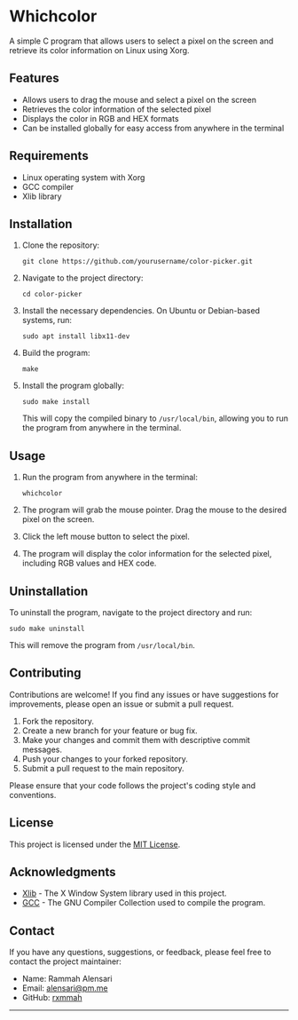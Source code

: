 # Whichcolor

A simple C program that allows users to select a pixel on the screen and retrieve its color information on Linux using Xorg.

## Features

- Allows users to drag the mouse and select a pixel on the screen
- Retrieves the color information of the selected pixel
- Displays the color in RGB and HEX formats
- Can be installed globally for easy access from anywhere in the terminal

## Requirements

- Linux operating system with Xorg
- GCC compiler
- Xlib library

## Installation

1. Clone the repository:

   ```
   git clone https://github.com/yourusername/color-picker.git
   ```

2. Navigate to the project directory:

   ```
   cd color-picker
   ```

3. Install the necessary dependencies. On Ubuntu or Debian-based systems, run:

   ```
   sudo apt install libx11-dev
   ```

4. Build the program:

   ```
   make
   ```

5. Install the program globally:

   ```
   sudo make install
   ```

   This will copy the compiled binary to `/usr/local/bin`, allowing you to run the program from anywhere in the terminal.

## Usage

1. Run the program from anywhere in the terminal:

   ```
   whichcolor
   ```

2. The program will grab the mouse pointer. Drag the mouse to the desired pixel on the screen.

3. Click the left mouse button to select the pixel.

4. The program will display the color information for the selected pixel, including RGB values and HEX code.

## Uninstallation

To uninstall the program, navigate to the project directory and run:

```
sudo make uninstall
```

This will remove the program from `/usr/local/bin`.

## Contributing

Contributions are welcome! If you find any issues or have suggestions for improvements, please open an issue or submit a pull request.

1. Fork the repository.
2. Create a new branch for your feature or bug fix.
3. Make your changes and commit them with descriptive commit messages.
4. Push your changes to your forked repository.
5. Submit a pull request to the main repository.

Please ensure that your code follows the project's coding style and conventions.

## License

This project is licensed under the [MIT License](LICENSE).

## Acknowledgments

- [Xlib](https://www.x.org/releases/current/doc/libX11/libX11/libX11.html) - The X Window System library used in this project.
- [GCC](https://gcc.gnu.org/) - The GNU Compiler Collection used to compile the program.

## Contact

If you have any questions, suggestions, or feedback, please feel free to contact the project maintainer:

- Name: Rammah Alensari
- Email: alensari@pm.me
- GitHub: [rxmmah](https://github.com/rxmmah)

---
